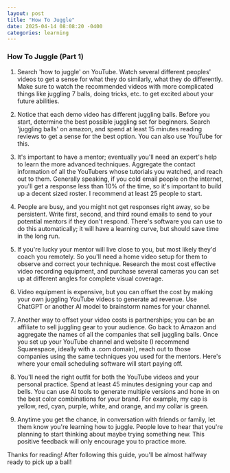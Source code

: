 ```yaml
---
layout: post
title: "How To Juggle"
date: 2025-04-14 08:08:20 -0400
categories: learning
---
```


### How To Juggle (Part 1)

1.  Search 'how to juggle' on YouTube.  Watch several different peoples' videos to get a sense for what they do similarly, what they do differently.  Make sure to watch the recommended videos with more complicated things like juggling 7 balls, doing tricks, etc. to get excited about your future abilities.

2.  Notice that each demo video has different juggling balls.  Before you start, determine the best possible juggling set for beginners.  Search 'juggling balls' on amazon, and spend at least 15 minutes reading reviews to get a sense for the best option.  You can also use YouTube for this.

3.  It's important to have a mentor; eventually you'll need an expert's help to learn the more advanced techniques.  Aggregate the contact information of all the YouTubers whose tutorials you watched, and reach out to them.  Generally speaking, if you cold email people on the internet, you'll get a response less than 10% of the time, so it's important to build up a decent sized roster.  I recommend at least 25 people to start.

4.  People are busy, and you might not get responses right away, so be persistent.  Write first, second, and third round emails to send to your potential mentors if they don't respond.  There's software you can use to do this automatically; it will have a learning curve, but should save time in the long run.

5.  If you're lucky your mentor will live close to you, but most likely they'd coach you remotely.  So you'll need a home video setup for them to observe and correct your technique.  Research the most cost effective video recording equipment, and purchase several cameras you can set up at different angles for complete visual coverage.

6.  Video equipment is expensive, but you can offset the cost by making your own juggling YouTube videos to generate ad revenue.  Use ChatGPT or another AI model to brainstorm names for your channel.

7.  Another way to offset your video costs is partnerships; you can be an affiliate to sell juggling gear to your audience.  Go back to Amazon and aggregate the names of all the companies that sell juggling balls.  Once you set up your YouTube channel and website (I recommend Squarespace, ideally with a .com domain), reach out to those companies using the same techniques you used for the mentors.  Here's where your email scheduling software will start paying off.

8.  You'll need the right outfit for both the YouTube videos and your personal practice.  Spend at least 45 minutes designing your cap and bells.  You can use AI tools to generate multiple versions and hone in on the best color combinations for your brand.  For example, my cap is yellow, red, cyan, purple, white, and orange, and my collar is green.

9.  Anytime you get the chance, in conversation with friends or family, let them know you're learning how to juggle.  People love to hear that you're planning to start thinking about maybe trying something new.  This positive feedback will only encourage you to practice more.

Thanks for reading!  After following this guide, you'll be almost halfway ready to pick up a ball!